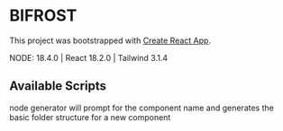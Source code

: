 # BIFROST

This project was bootstrapped with [Create React App](https://github.com/facebook/create-react-app).

NODE: 18.4.0 | React 18.2.0 | Tailwind 3.1.4

## Available Scripts

node generator
will prompt for the component name and generates the basic folder structure for a new component
